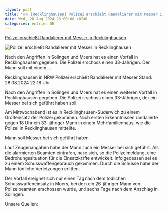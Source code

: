 ```yaml
---
layout: post
title: "🔥🔥 [Recklinghausen] Polizei erschießt Randalierer mit Messer in Recklinghausen"
date: Wed, 28 Aug 2024 23:00:00 +0200
categories: entries DE
---
```

[Polizei erschießt Randalierer mit Messer in Recklinghausen](https://www.tagesschau.de/inland/polizei-messerangriff-nrw-recklinghausen-100.html)

![Polizei erschießt Randalierer mit Messer in Recklinghausen](https://images.tagesschau.de/image/6acf4c03-b596-4818-925f-32eaeb5c063d/AAABkZxwI0g/AAABkZLhkrw/16x9-1280/recklinghausen-100.jpg)

Nach den Angriffen in Solingen und Moers hat es einen Vorfall in Recklinghausen gegeben. Die Polizei erschoss einen 33-Jährigen. Der Mann soll mit einem ...

Recklinghausen in NRW Polizei erschießt Randalierer mit Messer Stand: 28.08.2024 22:18 Uhr

Nach den Angriffen in Solingen und Moers hat es einen weiteren Vorfall in Recklinghausen gegeben. Die Polizei erschoss einen 33-Jährigen, der ein Messer bei sich geführt haben soll.

Am Mittwochabend ist es in Recklinghausen-Suderwich zu einem Großeinsatz der Polizei gekommen. Nach ersten Erkenntnissen randalierte gegen 18 Uhr ein 33-jähriger Mann in einem Mehrfamilienhaus, wie die Polizei in Recklinghausen mitteilte.

Mann soll Messer bei sich geführt haben

Laut Zeugenangaben habe der Mann auch ein Messer bei sich geführt. Als die alarmierten Beamten eintrafen, habe sich, so die Polizeimeldung, eine Bedrohungssituation für die Einsatzkräfte entwickelt. Infolgedessen sei es zu einem Schusswaffengebrauch gekommen. Durch die Schüsse habe der Mann tödliche Verletzungen erlitten.

Der Vorfall ereignet sich nur einen Tag nach dem tödlichen Schusswaffeneinsatz in Moers, bei dem ein 26-jähriger Mann von Polizeibeamten erschossen wurde, und sechs Tage nach dem Anschlag in Solingen.

Unsere Quellen:



